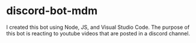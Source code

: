 # discord-bot-mdm
I created this bot using Node, JS, and Visual Studio Code. The purpose of this bot is reacting to youtube videos that are posted in a discord channel.
